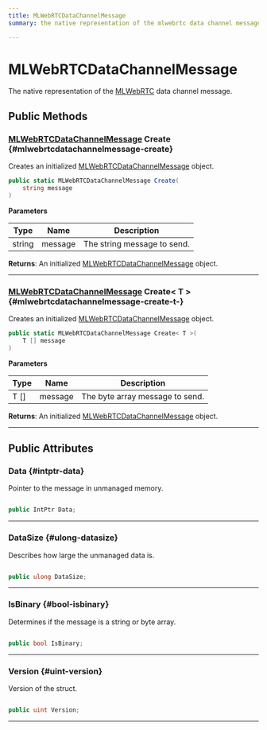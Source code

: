 ```yaml
---
title: MLWebRTCDataChannelMessage
summary: the native representation of the mlwebrtc data channel message. 

---
```


# MLWebRTCDataChannelMessage




The native representation of the [MLWebRTC](/versioned_docs/version-31-Aug-2023/unity-api/api/UnityEngine.XR.MagicLeap/MLWebRTC/UnityEngine.XR.MagicLeap.MLWebRTC.md) data channel message.   





## Public Methods

### [MLWebRTCDataChannelMessage](/versioned_docs/version-31-Aug-2023/unity-api/api/UnityEngine.XR.MagicLeap/MLWebRTC/DataChannel/NativeBindings/UnityEngine.XR.MagicLeap.MLWebRTC.DataChannel.NativeBindings.MLWebRTCDataChannelMessage.md) Create {#mlwebrtcdatachannelmessage-create}

Creates an initialized [MLWebRTCDataChannelMessage](/versioned_docs/version-31-Aug-2023/unity-api/api/UnityEngine.XR.MagicLeap/MLWebRTC/DataChannel/NativeBindings/UnityEngine.XR.MagicLeap.MLWebRTC.DataChannel.NativeBindings.MLWebRTCDataChannelMessage.md) object. 

```csharp
public static MLWebRTCDataChannelMessage Create(
    string message
)
```


**Parameters**

| Type | Name  | Description  | 
|--|--|--|
| string |message|The string message to send.|






**Returns**: An initialized [MLWebRTCDataChannelMessage](/versioned_docs/version-31-Aug-2023/unity-api/api/UnityEngine.XR.MagicLeap/MLWebRTC/DataChannel/NativeBindings/UnityEngine.XR.MagicLeap.MLWebRTC.DataChannel.NativeBindings.MLWebRTCDataChannelMessage.md) object.



-----------

### [MLWebRTCDataChannelMessage](/versioned_docs/version-31-Aug-2023/unity-api/api/UnityEngine.XR.MagicLeap/MLWebRTC/DataChannel/NativeBindings/UnityEngine.XR.MagicLeap.MLWebRTC.DataChannel.NativeBindings.MLWebRTCDataChannelMessage.md) Create< T > {#mlwebrtcdatachannelmessage-create-t-}

Creates an initialized [MLWebRTCDataChannelMessage](/versioned_docs/version-31-Aug-2023/unity-api/api/UnityEngine.XR.MagicLeap/MLWebRTC/DataChannel/NativeBindings/UnityEngine.XR.MagicLeap.MLWebRTC.DataChannel.NativeBindings.MLWebRTCDataChannelMessage.md) object. 

```csharp
public static MLWebRTCDataChannelMessage Create< T >(
    T [] message
)
```


**Parameters**

| Type | Name  | Description  | 
|--|--|--|
| T [] |message|The byte array message to send.|






**Returns**: An initialized [MLWebRTCDataChannelMessage](/versioned_docs/version-31-Aug-2023/unity-api/api/UnityEngine.XR.MagicLeap/MLWebRTC/DataChannel/NativeBindings/UnityEngine.XR.MagicLeap.MLWebRTC.DataChannel.NativeBindings.MLWebRTCDataChannelMessage.md) object.



-----------

## Public Attributes

### Data {#intptr-data}

Pointer to the message in unmanaged memory. 

```csharp

public IntPtr Data;

```






-----------

### DataSize {#ulong-datasize}

Describes how large the unmanaged data is. 

```csharp

public ulong DataSize;

```






-----------

### IsBinary {#bool-isbinary}

Determines if the message is a string or byte array. 

```csharp

public bool IsBinary;

```






-----------

### Version {#uint-version}

Version of the struct. 

```csharp

public uint Version;

```






-----------


